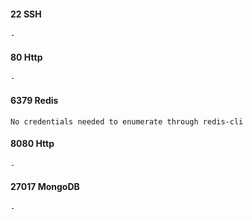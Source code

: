
#### 22 SSH
	-

#### 80 Http
	-

#### 6379 Redis
	No credentials needed to enumerate through redis-cli

#### 8080 Http
	-

#### 27017 MongoDB
	-

